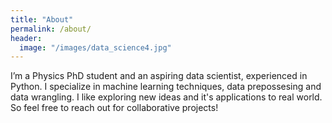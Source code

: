 ```yaml
---
title: "About"
permalink: /about/
header:
  image: "/images/data_science4.jpg"
---
```


I’m a Physics PhD student and an aspiring data scientist, experienced in Python. I specialize in machine learning techniques, data prepossesing and data wrangling. I like exploring new ideas and it's applications to real world. So feel free to reach out for collaborative projects!

